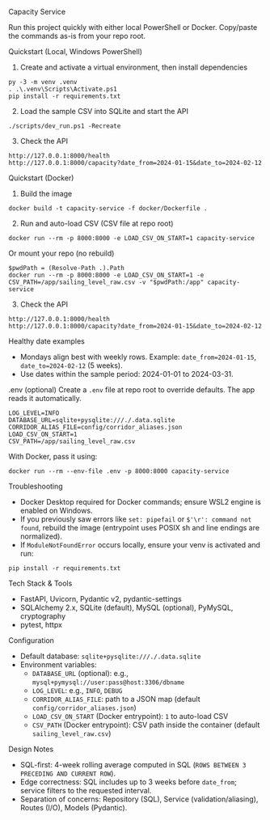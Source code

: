 Capacity Service

Run this project quickly with either local PowerShell or Docker. Copy/paste the commands as-is from your repo root.

Quickstart (Local, Windows PowerShell)
1) Create and activate a virtual environment, then install dependencies
```
py -3 -m venv .venv
. .\.venv\Scripts\Activate.ps1
pip install -r requirements.txt
```

2) Load the sample CSV into SQLite and start the API
```
./scripts/dev_run.ps1 -Recreate
```

3) Check the API
```
http://127.0.0.1:8000/health
http://127.0.0.1:8000/capacity?date_from=2024-01-15&date_to=2024-02-12
```

Quickstart (Docker)
1) Build the image
```
docker build -t capacity-service -f docker/Dockerfile .
```

2) Run and auto-load CSV (CSV file at repo root)
```
docker run --rm -p 8000:8000 -e LOAD_CSV_ON_START=1 capacity-service
```

Or mount your repo (no rebuild)
```
$pwdPath = (Resolve-Path .).Path
docker run --rm -p 8000:8000 -e LOAD_CSV_ON_START=1 -e CSV_PATH=/app/sailing_level_raw.csv -v "$pwdPath:/app" capacity-service
```

3) Check the API
```
http://127.0.0.1:8000/health
http://127.0.0.1:8000/capacity?date_from=2024-01-15&date_to=2024-02-12
```

Healthy date examples
- Mondays align best with weekly rows. Example: `date_from=2024-01-15`, `date_to=2024-02-12` (5 weeks).
- Use dates within the sample period: 2024-01-01 to 2024-03-31.

.env (optional)
Create a `.env` file at repo root to override defaults. The app reads it automatically.
```
LOG_LEVEL=INFO
DATABASE_URL=sqlite+pysqlite:///./.data.sqlite
CORRIDOR_ALIAS_FILE=config/corridor_aliases.json
LOAD_CSV_ON_START=1
CSV_PATH=/app/sailing_level_raw.csv
```
With Docker, pass it using:
```
docker run --rm --env-file .env -p 8000:8000 capacity-service
```

Troubleshooting
- Docker Desktop required for Docker commands; ensure WSL2 engine is enabled on Windows.
- If you previously saw errors like `set: pipefail` or `$'\r': command not found`, rebuild the image (entrypoint uses POSIX sh and line endings are normalized).
- If `ModuleNotFoundError` occurs locally, ensure your venv is activated and run:
```
pip install -r requirements.txt
```

Tech Stack & Tools
- FastAPI, Uvicorn, Pydantic v2, pydantic-settings
- SQLAlchemy 2.x, SQLite (default), MySQL (optional), PyMySQL, cryptography
- pytest, httpx

Configuration
- Default database: `sqlite+pysqlite:///./.data.sqlite`
- Environment variables:
  - `DATABASE_URL` (optional): e.g., `mysql+pymysql://user:pass@host:3306/dbname`
  - `LOG_LEVEL`: e.g., `INFO`, `DEBUG`
  - `CORRIDOR_ALIAS_FILE`: path to a JSON map (default `config/corridor_aliases.json`)
  - `LOAD_CSV_ON_START` (Docker entrypoint): `1` to auto-load CSV
  - `CSV_PATH` (Docker entrypoint): CSV path inside the container (default `sailing_level_raw.csv`)

Design Notes
- SQL-first: 4-week rolling average computed in SQL (`ROWS BETWEEN 3 PRECEDING AND CURRENT ROW`).
- Edge correctness: SQL includes up to 3 weeks before `date_from`; service filters to the requested interval.
- Separation of concerns: Repository (SQL), Service (validation/aliasing), Routes (I/O), Models (Pydantic).
